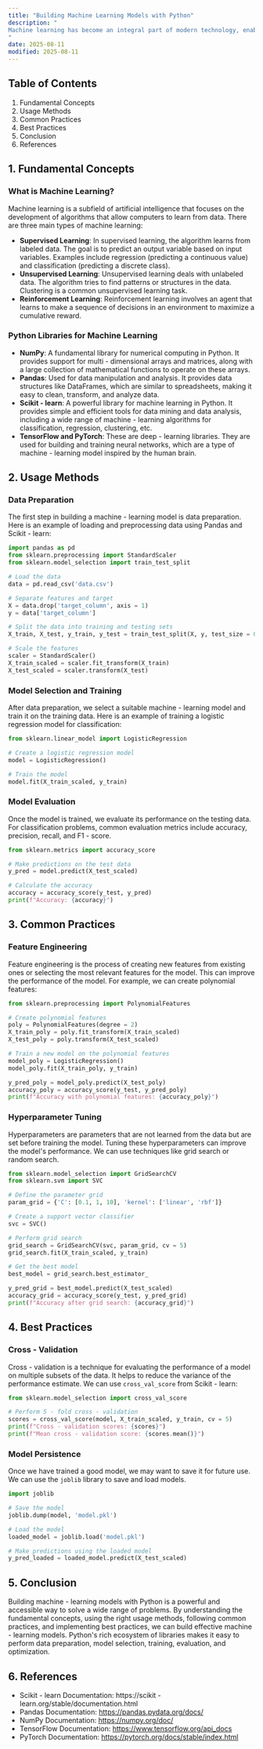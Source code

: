 ```yaml
---
title: "Building Machine Learning Models with Python"
description: "
Machine learning has become an integral part of modern technology, enabling computers to learn from data and make predictions or decisions without being explicitly programmed. Python, with its rich ecosystem of libraries and tools, has emerged as one of the most popular programming languages for building machine - learning models. In this blog, we will explore the fundamental concepts, usage methods, common practices, and best practices of building machine - learning models with Python.
"
date: 2025-08-11
modified: 2025-08-11
---
```


## Table of Contents
1. Fundamental Concepts
2. Usage Methods
3. Common Practices
4. Best Practices
5. Conclusion
6. References

## 1. Fundamental Concepts

### What is Machine Learning?
Machine learning is a subfield of artificial intelligence that focuses on the development of algorithms that allow computers to learn from data. There are three main types of machine learning:
- **Supervised Learning**: In supervised learning, the algorithm learns from labeled data. The goal is to predict an output variable based on input variables. Examples include regression (predicting a continuous value) and classification (predicting a discrete class).
- **Unsupervised Learning**: Unsupervised learning deals with unlabeled data. The algorithm tries to find patterns or structures in the data. Clustering is a common unsupervised learning task.
- **Reinforcement Learning**: Reinforcement learning involves an agent that learns to make a sequence of decisions in an environment to maximize a cumulative reward.

### Python Libraries for Machine Learning
- **NumPy**: A fundamental library for numerical computing in Python. It provides support for multi - dimensional arrays and matrices, along with a large collection of mathematical functions to operate on these arrays.
- **Pandas**: Used for data manipulation and analysis. It provides data structures like DataFrames, which are similar to spreadsheets, making it easy to clean, transform, and analyze data.
- **Scikit - learn**: A powerful library for machine learning in Python. It provides simple and efficient tools for data mining and data analysis, including a wide range of machine - learning algorithms for classification, regression, clustering, etc.
- **TensorFlow and PyTorch**: These are deep - learning libraries. They are used for building and training neural networks, which are a type of machine - learning model inspired by the human brain.

## 2. Usage Methods

### Data Preparation
The first step in building a machine - learning model is data preparation. Here is an example of loading and preprocessing data using Pandas and Scikit - learn:

```python
import pandas as pd
from sklearn.preprocessing import StandardScaler
from sklearn.model_selection import train_test_split

# Load the data
data = pd.read_csv('data.csv')

# Separate features and target
X = data.drop('target_column', axis = 1)
y = data['target_column']

# Split the data into training and testing sets
X_train, X_test, y_train, y_test = train_test_split(X, y, test_size = 0.2, random_state = 42)

# Scale the features
scaler = StandardScaler()
X_train_scaled = scaler.fit_transform(X_train)
X_test_scaled = scaler.transform(X_test)
```

### Model Selection and Training
After data preparation, we select a suitable machine - learning model and train it on the training data. Here is an example of training a logistic regression model for classification:

```python
from sklearn.linear_model import LogisticRegression

# Create a logistic regression model
model = LogisticRegression()

# Train the model
model.fit(X_train_scaled, y_train)
```

### Model Evaluation
Once the model is trained, we evaluate its performance on the testing data. For classification problems, common evaluation metrics include accuracy, precision, recall, and F1 - score.

```python
from sklearn.metrics import accuracy_score

# Make predictions on the test data
y_pred = model.predict(X_test_scaled)

# Calculate the accuracy
accuracy = accuracy_score(y_test, y_pred)
print(f"Accuracy: {accuracy}")
```

## 3. Common Practices

### Feature Engineering
Feature engineering is the process of creating new features from existing ones or selecting the most relevant features for the model. This can improve the performance of the model. For example, we can create polynomial features:

```python
from sklearn.preprocessing import PolynomialFeatures

# Create polynomial features
poly = PolynomialFeatures(degree = 2)
X_train_poly = poly.fit_transform(X_train_scaled)
X_test_poly = poly.transform(X_test_scaled)

# Train a new model on the polynomial features
model_poly = LogisticRegression()
model_poly.fit(X_train_poly, y_train)

y_pred_poly = model_poly.predict(X_test_poly)
accuracy_poly = accuracy_score(y_test, y_pred_poly)
print(f"Accuracy with polynomial features: {accuracy_poly}")
```

### Hyperparameter Tuning
Hyperparameters are parameters that are not learned from the data but are set before training the model. Tuning these hyperparameters can improve the model's performance. We can use techniques like grid search or random search.

```python
from sklearn.model_selection import GridSearchCV
from sklearn.svm import SVC

# Define the parameter grid
param_grid = {'C': [0.1, 1, 10], 'kernel': ['linear', 'rbf']}

# Create a support vector classifier
svc = SVC()

# Perform grid search
grid_search = GridSearchCV(svc, param_grid, cv = 5)
grid_search.fit(X_train_scaled, y_train)

# Get the best model
best_model = grid_search.best_estimator_

y_pred_grid = best_model.predict(X_test_scaled)
accuracy_grid = accuracy_score(y_test, y_pred_grid)
print(f"Accuracy after grid search: {accuracy_grid}")
```

## 4. Best Practices

### Cross - Validation
Cross - validation is a technique for evaluating the performance of a model on multiple subsets of the data. It helps to reduce the variance of the performance estimate. We can use `cross_val_score` from Scikit - learn:

```python
from sklearn.model_selection import cross_val_score

# Perform 5 - fold cross - validation
scores = cross_val_score(model, X_train_scaled, y_train, cv = 5)
print(f"Cross - validation scores: {scores}")
print(f"Mean cross - validation score: {scores.mean()}")
```

### Model Persistence
Once we have trained a good model, we may want to save it for future use. We can use the `joblib` library to save and load models.

```python
import joblib

# Save the model
joblib.dump(model, 'model.pkl')

# Load the model
loaded_model = joblib.load('model.pkl')

# Make predictions using the loaded model
y_pred_loaded = loaded_model.predict(X_test_scaled)
```

## 5. Conclusion
Building machine - learning models with Python is a powerful and accessible way to solve a wide range of problems. By understanding the fundamental concepts, using the right usage methods, following common practices, and implementing best practices, we can build effective machine - learning models. Python's rich ecosystem of libraries makes it easy to perform data preparation, model selection, training, evaluation, and optimization.

## 6. References
- Scikit - learn Documentation: https://scikit - learn.org/stable/documentation.html
- Pandas Documentation: https://pandas.pydata.org/docs/
- NumPy Documentation: https://numpy.org/doc/
- TensorFlow Documentation: https://www.tensorflow.org/api_docs
- PyTorch Documentation: https://pytorch.org/docs/stable/index.html